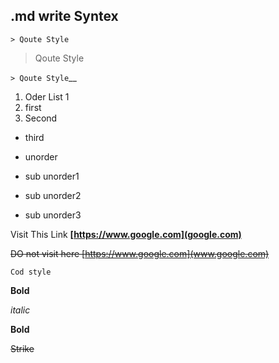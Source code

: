 ## .md write Syntex 

`> Qoute Style`
> Qoute Style

`> Qoute Style`__
1. Oder List 1
 1. first
 2. Second
   * third

* unorder
 * sub unorder1
  * sub unorder2
  * sub unorder3



Visit This Link **[https://www.google.com](google.com)**

~~DO not visit here [https://www.google.com](www.google.com)~~

` Cod style `

__Bold__

*italic*

**Bold**

~~Strike~~
